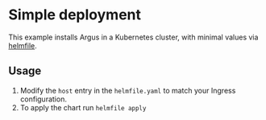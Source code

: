 # Simple deployment
This example installs Argus in a Kubernetes cluster, with minimal values via [helmfile](https://github.com/helmfile/helmfile).

## Usage
1. Modify the `host` entry in the `helmfile.yaml` to match your Ingress configuration.
2. To apply the chart run `helmfile apply`
